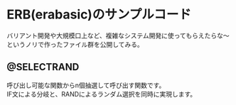 # ERB(erabasic)のサンプルコード

バリアント開発や大規模口上など、複雑なシステム開発に使ってもらえたらな～というノリで作ったファイル群を公開してみる。

## @SELECTRAND

呼び出し可能な関数からn個抽選して呼び出す関数です。  
IF文による分岐と、RANDによるランダム選択を同時に実現します。

